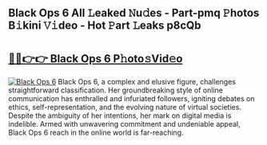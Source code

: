 ## Black Ops 6 All 𝙻eaked 𝙽u𝚍es - Part-pmq 𝙿hotos B𝚒kini 𝚅𝚒deo - Hot 𝙿art 𝙻eaks p8cQb

# <h2><a href="http://ld2b5q.urlbe.top/?page=Black+Ops+6">🔗🔗👉👉 Black Ops 6 P𝚑oto𝚜Vid𝚎o</a></h2>

[![Black Ops 6](https://i.imgur.com/eBuTRDB.gif)](http://ld2b5q.urlbe.top/?page=Black+Ops+6)
Black Ops 6, a complex and elusive figure, challenges straightforward classification. Her groundbreaking style of online communication has enthralled and infuriated followers, igniting debates on ethics, self-representation, and the evolving nature of virtual societies. Despite the ambiguity of her intentions, her mark on digital media is indelible. Armed with unwavering commitment and undeniable appeal, Black Ops 6 reach in the online world is far-reaching.
